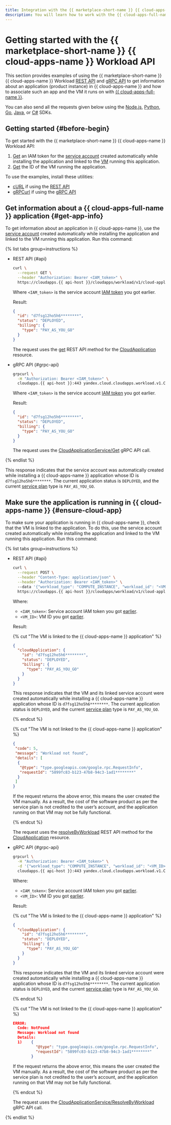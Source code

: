 ```yaml
---
title: Integration with the {{ marketplace-short-name }} {{ cloud-apps-name }} Workload API
description: You will learn how to work with the {{ cloud-apps-full-name }} Workload API to integrate your application with {{ marketplace-full-name }}.
---
```


# Getting started with the {{ marketplace-short-name }} {{ cloud-apps-name }} Workload API

This section provides examples of using the {{ marketplace-short-name }} {{ cloud-apps-name }} Workload [REST API](../../../workload/api-ref/) and [gRPC API](../../../workload/api-ref/grpc/) to get information about an application (product instance) in {{ cloud-apps-name }} and how to associate such an app and the VM it runs on with [{{ cloud-apps-full-name }}](../../../../cloud-apps/index.yaml).

You can also send all the requests given below using the [Node.js](https://github.com/yandex-cloud/nodejs-sdk), [Python](https://github.com/yandex-cloud/python-sdk), [Go](https://github.com/yandex-cloud/go-sdk), [Java](https://github.com/yandex-cloud/java-sdk), or [C#](https://github.com/yandex-cloud/dotnet-sdk) SDKs.

## Getting started {#before-begin}

To get started with the {{ marketplace-short-name }} {{ cloud-apps-name }} Workload API:

1. [Get](../../../../compute/operations/vm-connect/auth-inside-vm.md#auth-inside-vm) an IAM token for the [service account](../../../../iam/concepts/users/service-accounts.md) created automatically while installing the application and linked to the [VM](../../../../compute/concepts/vm.md) running this application.
1. [Get](../../../../compute/concepts/metadata/identity-document.md) the ID of the VM running the application.

To use the examples, install these utilities:
* [cURL](https://curl.haxx.se) if using the [REST API](../../../workload/api-ref/)
* [gRPCurl](https://github.com/fullstorydev/grpcurl) if using the [gRPC API](../../../workload/api-ref/grpc/)

## Get information about a {{ cloud-apps-full-name }} application {#get-app-info}

To get information about an application in {{ cloud-apps-name }}, use the [service account](../../../../iam/concepts/users/service-accounts.md) created automatically while installing the application and linked to the VM running this application. Run this command:

{% list tabs group=instructions %}

- REST API {#api}

  ```bash
  curl \
    --request GET \
    --header "Authorization: Bearer <IAM_token>" \ 
    https://cloudapps.{{ api-host }}/cloudapps/workload/v1/cloud-applications
  ```

  Where `<IAM_token>` is the service account [IAM token](../../../../iam/concepts/authorization/iam-token.md) you got earlier.

  Result:

  ```json
  {
    "id": "d7fsg12ho5h6********",
    "status": "DEPLOYED",
    "billing": {
      "type": "PAY_AS_YOU_GO"
    }
  }
  ```

  The request uses the [get](../../../workload/api-ref/CloudApplication/get.md) REST API method for the [CloudApplication](../../../workload/api-ref/CloudApplication/index.md) resource.

- gRPC API {#grpc-api}

  ```bash
  grpcurl \
    -H "Authorization: Bearer <IAM_token>" \
    cloudapps.{{ api-host }}:443 yandex.cloud.cloudapps.workload.v1.CloudApplicationService/Get
  ```

  Where `<IAM_token>` is the service account [IAM token](../../../../iam/concepts/authorization/iam-token.md) you got earlier.

  Result:

  ```json
  {
    "id": "d7fsg12ho5h6********",
    "status": "DEPLOYED",
    "billing": {
      "type": "PAY_AS_YOU_GO"
    }
  }
  ```

  The request uses the [CloudApplicationService/Get](../../../workload/api-ref/grpc/CloudApplication/get.md) gRPC API call.

{% endlist %}

This response indicates that the service account was automatically created while installing a {{ cloud-apps-name }} application whose ID is `d7fsg12ho5h6********`. The current application status is `DEPLOYED`, and the current [service plan](../../../concepts/tariff.md) type is `PAY_AS_YOU_GO`.

## Make sure the application is running in {{ cloud-apps-name }} {#ensure-cloud-app}

To make sure your application is running in {{ cloud-apps-name }}, check that the VM is linked to the application. To do this, use the service account created automatically while installing the application and linked to the VM running this application. Run this command:

{% list tabs group=instructions %}

- REST API {#api}

  ```bash
  curl \
    --request POST \
    --header "Content-Type: application/json" \
    --header "Authorization: Bearer <IAM_token>" \ 
    --data '{"workload_type": "COMPUTE_INSTANCE", "workload_id": "<VM_ID>"}' \
    https://cloudapps.{{ api-host }}/cloudapps/workload/v1/cloud-applications:resolve-by-workload
  ```

  Where:
  
  * `<IAM_token>`: Service account IAM token you got [earlier](#before-begin).
  * `<VM_ID>`: VM ID you got [earlier](#before-begin).

  Result:

  {% cut "The VM is linked to the {{ cloud-apps-name }} application" %}

  ```json
  {
    "cloudApplication": {
      "id": "d7fsg12ho5h6********",
      "status": "DEPLOYED",
      "billing": {
        "type": "PAY_AS_YOU_GO"
      }
    }
  }
  ```

  This response indicates that the VM and its linked service account were created automatically while installing a {{ cloud-apps-name }} application whose ID is `d7fsg12ho5h6********`. The current application status is `DEPLOYED`, and the current [service plan](../../../concepts/tariff.md) type is `PAY_AS_YOU_GO`.

  {% endcut %}

  {% cut "The VM is not linked to the {{ cloud-apps-name }} application" %}

  ```json
  {
   "code": 5,
   "message": "Workload not found",
   "details": [
    {
     "@type": "type.googleapis.com/google.rpc.RequestInfo",
     "requestId": "5899fc83-b123-47b8-94c3-1ad1********"
    }
   ]
  }
  ```

  If the request returns the above error, this means the user created the VM manually. As a result, the cost of the software product as per the service plan is not credited to the user’s account, and the application running on that VM may not be fully functional.

  {% endcut %}


  The request uses the [resolveByWorkload](../../../workload/api-ref/CloudApplication/resolveByWorkload.md) REST API method for the [CloudApplication](../../../workload/api-ref/CloudApplication/index.md) resource.

- gRPC API {#grpc-api}

  ```bash
  grpcurl \
    -H "Authorization: Bearer <IAM_token>" \
    -d '{"workload_type": "COMPUTE_INSTANCE", "workload_id": "<VM_ID>"}' \
    cloudapps.{{ api-host }}:443 yandex.cloud.cloudapps.workload.v1.CloudApplicationService/ResolveByWorkload
  ```

  Where:
  
  * `<IAM_token>`: Service account IAM token you got [earlier](#before-begin).
  * `<VM_ID>`: VM ID you got [earlier](#before-begin).

  Result:

  {% cut "The VM is linked to the {{ cloud-apps-name }} application" %}

  ```json
  {
    "cloudApplication": {
      "id": "d7fsg12ho5h6********",
      "status": "DEPLOYED",
      "billing": {
        "type": "PAY_AS_YOU_GO"
      }
    }
  }
  ```

  This response indicates that the VM and its linked service account were created automatically while installing a {{ cloud-apps-name }} application whose ID is `d7fsg12ho5h6********`. The current application status is `DEPLOYED`, and the current [service plan](../../../concepts/tariff.md) type is `PAY_AS_YOU_GO`.

  {% endcut %}

  {% cut "The VM is not linked to the {{ cloud-apps-name }} application" %}

  ```json
  ERROR:
    Code: NotFound
    Message: Workload not found
    Details:
    1)    {
            "@type": "type.googleapis.com/google.rpc.RequestInfo",
            "requestId": "5899fc83-b123-47b8-94c3-1ad1********"
          }
  ```

  If the request returns the above error, this means the user created the VM manually. As a result, the cost of the software product as per the service plan is not credited to the user’s account, and the application running on that VM may not be fully functional.

  {% endcut %}

  The request uses the [CloudApplicationService/ResolveByWorkload](../../../workload/api-ref/grpc/CloudApplication/resolveByWorkload.md) gRPC API call.

{% endlist %}